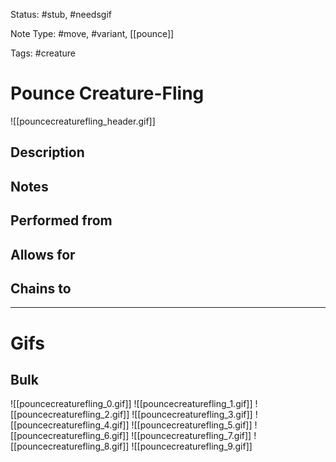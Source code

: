 Status: #stub, #needsgif 

Note Type: #move, #variant, [[pounce]]

Tags: #creature 

# Pounce Creature-Fling
![[pouncecreaturefling_header.gif]]
## Description


## Notes


## Performed from


## Allows for


## Chains to


___
# Gifs
## Bulk
![[pouncecreaturefling_0.gif]]
![[pouncecreaturefling_1.gif]]
![[pouncecreaturefling_2.gif]]
![[pouncecreaturefling_3.gif]]
![[pouncecreaturefling_4.gif]]
![[pouncecreaturefling_5.gif]]
![[pouncecreaturefling_6.gif]]
![[pouncecreaturefling_7.gif]]
![[pouncecreaturefling_8.gif]]
![[pouncecreaturefling_9.gif]]